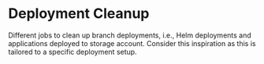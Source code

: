 # Deployment Cleanup

Different jobs to clean up branch deployments, i.e., Helm deployments
and applications deployed to storage account. Consider this inspiration
as this is tailored to a specific deployment setup.
